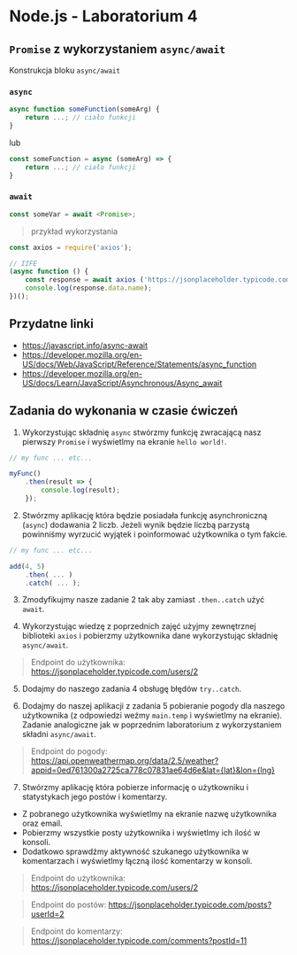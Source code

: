 # Node.js - Laboratorium 4

## `Promise` z wykorzystaniem `async/await`
Konstrukcja bloku `async/await`

### `async`
```javascript
async function someFunction(someArg) {
    return ...; // ciało funkcji
}
```
lub
```javascript
const someFunction = async (someArg) => {
    return ...; // ciało funkcji
}
```

### `await`
```javascript
const someVar = await <Promise>;
```
> przykład wykorzystania
```javascript
const axios = require('axios');

// IIFE
(async function () {
    const response = await axios ('https://jsonplaceholder.typicode.com/users/1');
    console.log(response.data.name);
})();
```

## Przydatne linki
- https://javascript.info/async-await
- https://developer.mozilla.org/en-US/docs/Web/JavaScript/Reference/Statements/async_function
- https://developer.mozilla.org/en-US/docs/Learn/JavaScript/Asynchronous/Async_await

## Zadania do wykonania w czasie ćwiczeń

1. Wykorzystując składnię `async` stwórzmy funkcję zwracającą nasz pierwszy `Promise` i wyświetlmy na ekranie `hello world!`.
```javascript
// my func ... etc...

myFunc()
    .then(result => {
        console.log(result);
    });
```

2. Stwórzmy aplikację która będzie posiadała funkcję asynchroniczną (`async`) dodawania 2 liczb. Jeżeli wynik będzie liczbą parzystą powinniśmy wyrzucić wyjątek i poinformować użytkownika o tym fakcie.

```javascript
// my func ... etc...

add(4, 5)
    .then( ... )
    .catch( ... );
```

3. Zmodyfikujmy nasze zadanie 2 tak aby zamiast `.then..catch` użyć `await`.

4. Wykorzystując wiedzę z poprzednich zajęć użyjmy zewnętrznej biblioteki `axios` i pobierzmy użytkownika dane wykorzystując składnię `async/await`.

> Endpoint do użytkownika: https://jsonplaceholder.typicode.com/users/2

5. Dodajmy do naszego zadania 4 obsługę błędów `try..catch`.

6. Dodajmy do naszej aplikacji z zadania 5 pobieranie pogody dla naszego użytkownika (z odpowiedzi weźmy `main.temp` i wyświetlmy na ekranie). Zadanie analogiczne jak w poprzednim laboratorium z wykorzystaniem składni `async/await`.

> Endpoint do pogody: https://api.openweathermap.org/data/2.5/weather?appid=0ed761300a2725ca778c07831ae64d6e&lat={lat}&lon={lng}

7. Stwórzmy aplikację która pobierze informację o użytkowniku i statystykach jego postów i komentarzy.

- Z pobranego użytkownika wyświetlmy na ekranie nazwę użytkownika oraz email. 
- Pobierzmy wszystkie posty użytkownika i wyświetlmy ich ilość w konsoli.
- Dodatkowo sprawdźmy aktywność szukanego użytkownika w komentarzach i wyświetlmy łączną ilość komentarzy w konsoli.

> Endpoint do użytkownika: https://jsonplaceholder.typicode.com/users/2

> Endpoint do postów: https://jsonplaceholder.typicode.com/posts?userId=2

> Endpoint do komentarzy: https://jsonplaceholder.typicode.com/comments?postId=11
